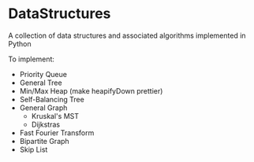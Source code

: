 # DataStructures

A collection of data structures and associated algorithms implemented in Python

To implement:
- Priority Queue
- General Tree 
- Min/Max Heap (make heapifyDown prettier)
- Self-Balancing Tree
- General Graph
   - Kruskal's MST
   - Dijkstras
- Fast Fourier Transform
- Bipartite Graph
- Skip List
